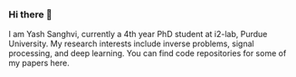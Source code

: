 ### Hi there 👋

<!--
**sanghviyashiitb/sanghviyashiitb** is a ✨ _special_ ✨ repository because its `README.md` (this file) appears on your GitHub profile.

Here are some ideas to get you started:

- 🔭 I’m currently working on ...
- 🌱 I’m currently learning ...
- 👯 I’m looking to collaborate on ...
- 🤔 I’m looking for help with ...
- 💬 Ask me about ...
- 📫 How to reach me: ...
- 😄 Pronouns: ...
- ⚡ Fun fact: ...
-->

I am Yash Sanghvi, currently a 4th year PhD student at i2-lab, Purdue University. My research interests include inverse problems, signal processing, and deep learning. You can find code repositories for some of my papers here. 

